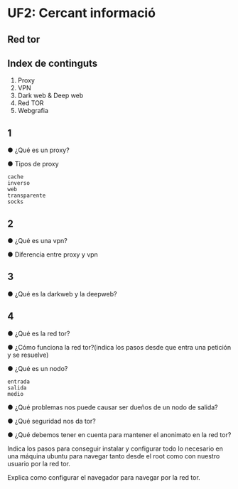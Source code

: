 # UF2: Cercant informació

## Red tor

## Index de continguts

1. Proxy
2. VPN
3. Dark web & Deep web
4. Red TOR
5. Webgrafia

## 1

● ¿Qué es un proxy?

● Tipos de proxy

```
cache
inverso
web
transparente
socks
```

## 2
● ¿Qué es una vpn?

● Diferencia entre proxy y vpn

## 3
● ¿Qué es la darkweb y la deepweb?

## 4
● ¿Qué es la red tor?

● ¿Cómo funciona la red tor?(indica los pasos desde que entra una petición y se
resuelve)

● ¿Qué es un nodo?

```
entrada
salida
medio
```

● ¿Qué problemas nos puede causar ser dueños de un nodo de salida?

● ¿Qué seguridad nos da tor?

● ¿Qué debemos tener en cuenta para mantener el anonimato en la red tor?


Indica los pasos para conseguir instalar y configurar todo lo necesario en una máquina
ubuntu para navegar tanto desde el root como con nuestro usuario por la red tor.

Explica como configurar el navegador para navegar por la red tor.

